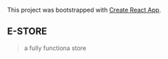 This project was bootstrapped with [Create React App](https://github.com/facebook/create-react-app).

## E-STORE

> a fully functiona store
